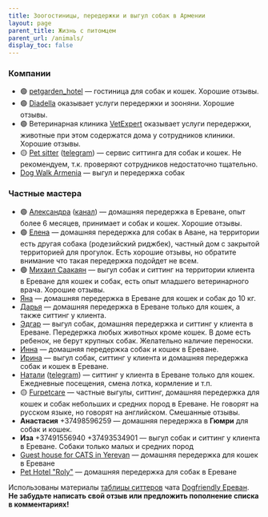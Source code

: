 ```yaml
---
title: Зоогостиницы, передержки и выгул собак в Армении
layout: page
parent_title: Жизнь с питомцем
parent_url: /animals/
display_toc: false
---
```


### Компании

- 🟢 <i class="fa-brands fa-instagram"></i> [petgarden_hotel](https://www.instagram.com/petgarden_hotel/) — гостиница для собак и кошек. Хорошие отзывы.
- 🟢 [Diadella](grooming.md#diadella) оказывает услуги передержки и зооняни. Хорошие отзывы.
- 🟢 Ветеринарная клиника [VetExpert](vetclinics.md#vetexpert) оказывает услуги передержки, животные при этом содержатся дома у сотрудников клиники. Хорошие отзывы.
- 🟡 [Pet sitter](https://www.pet-sitter.ru) ([telegram](https://t.me/petsitter_online)) — сервис ситтинга для собак и кошек. Не рекомендуем, т.к. проверяют сотрудников недостаточно тщательно.
- <i class="fa-brands fa-instagram"></i> [Dog Walk Armenia](https://www.instagram.com/dogwalkarmenia/) — выгул и передержка собак

### Частные мастера

- 🟢 [Александра](https://t.me/tomatemaduro) ([канал]((https://t.me/+LatyeXYS5LM5MGQy))) — домашняя передержка в Ереване, опыт более 6 месяцев, принимает и собак и кошек. Хорошие отзывы.
- 🟢 [Елена](https://t.me/karp0va_elena) — домашняя передержка для собак в Аване, на территории есть другая собака (родезийский риджбек), частный дом с закрытой территорией для прогулок. Есть хорошие отзывы, но обратите внимание что такая передержка подойдет не всем.
- 🟢 [Михаил Саакаян](https://t.me/WhiteFang1996) — выгул собак и ситтинг на территории клиента в Ереване для кошек и собак, есть опыт младшего ветеринарного врача. Хорошие отзывы.
- [Яна](https://t.me/janittlove) — домашняя передержка в Ереване для кошек и собак до 10 кг.
- [Дарья](https://t.me/chernyaeva_portak) — домашняя передержка в Ереване только для кошек, а также ситтинг у клиента.
- [Эдгар](https://t.me/Avetisyan2270) — выгул собак, домашняя передержка и ситтинг у клиента в Ереване. Передержка любых животных кроме кошек. В доме есть ребенок, не берут крупных собак. Желательно наличие переноски.
- [Инна](https://t.me/villgy) — домашняя передержка собак и кошек в Ереване.
- [Ирина](https://t.me/Irina_0965) — выгул собак, ситтинг у клиента и домашняя передержка собак и кошек в Ереване.
- [Натали](https://instagram.com/natali.may.natali) ([telegram](https://t.me/Natali_chara)) — ситтинг у клиента в Ереване только для кошек. Ежедневные посещения, смена лотка, кормление и т.п.
- 🟡 [Furpetcare](https://www.instagram.com/furpetcareyerevan/) — частные выгулы, ситтинг, домашняя передержка для кошек и собак небольших и средних пород в Ереване. Не говорят на русском языке, но говорят на английском. Смешанные отзывы.
- **Анастасия** +37498596259 — домашняя передержка в **Гюмри** для собак и кошек.
- **Иза** +37491556940 +37493534901 — выгул собак и ситтинг у клиента в Ереване. Собаки только малых и средних пород
- <i class="fa-brands fa-facebook-f"></i> [Guest house for CATS in Yerevan](https://www.facebook.com/KittykGuestHouse/) — домашняя передержка для кошек в Ереване
- <i class="fa-brands fa-facebook-f"></i> [Pet Hotel "Roly"](https://www.facebook.com/shnerikatunerihyuranocRolyPethotelRoly/) — домашняя передержка для собак в Ереване

Использованы материалы [таблицы ситтеров](https://bit.ly/petsitters_armenia) чата [Dogfriendly Ереван](https://t.me/dogfriendly_yerevan). **Не забудьте написать свой отзыв или предложить пополнение списка в комментариях!**
